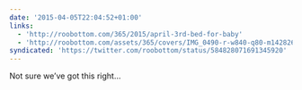 ```yaml
---
date: '2015-04-05T22:04:52+01:00'
links:
  - 'http://roobottom.com/365/2015/april-3rd-bed-for-baby'
  - 'http://roobottom.com/assets/365/covers/IMG_0490-r-w840-q80-m1428268317.jpg'
syndicated: 'https://twitter.com/roobottom/status/584828071691345920'
---
```

Not sure we’ve got this right… 
